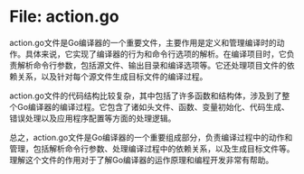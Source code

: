 # File: action.go

action.go文件是Go编译器的一个重要文件，主要作用是定义和管理编译时的动作。具体来说，它实现了编译器的行为和命令行选项的解析。在编译项目时，它负责解析命令行参数，包括源文件、输出目录和编译选项等。它还处理项目文件的依赖关系，以及针对每个源文件生成目标文件的编译过程。

action.go文件的代码结构比较复杂，其中包括了许多函数和结构体，涉及到了整个Go编译器的编译过程。它包含了诸如头文件、函数、变量初始化、代码生成、错误处理以及应用程序配置等方面的处理逻辑。

总之，action.go文件是Go编译器的一个重要组成部分，负责编译过程中的动作和管理，包括解析命令行参数、处理编译过程中的依赖关系，以及生成目标文件等。理解这个文件的作用对于了解Go编译器的运作原理和编程开发非常有帮助。

